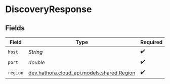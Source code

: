 # DiscoveryResponse


## Fields

| Field                                                                       | Type                                                                        | Required                                                                    | Description                                                                 |
| --------------------------------------------------------------------------- | --------------------------------------------------------------------------- | --------------------------------------------------------------------------- | --------------------------------------------------------------------------- |
| `host`                                                                      | *String*                                                                    | :heavy_check_mark:                                                          | N/A                                                                         |
| `port`                                                                      | *double*                                                                    | :heavy_check_mark:                                                          | N/A                                                                         |
| `region`                                                                    | [dev.hathora.cloud_api.models.shared.Region](../../models/shared/Region.md) | :heavy_check_mark:                                                          | N/A                                                                         |